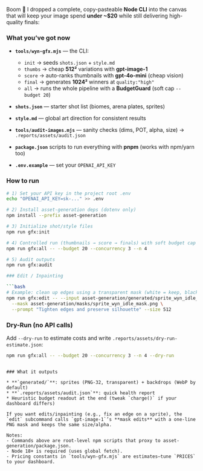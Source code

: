 Boom 💪 I dropped a complete, copy-pasteable **Node CLI** into the canvas that will keep your image spend **under \~\$20** while still delivering high-quality finals:

### What you’ve got now

* **`tools/wyn-gfx.mjs`** — the CLI:

  * `init` → seeds `shots.json` + `style.md`
  * `thumbs` → cheap **512²** variations with **gpt-image-1**
  * `score` → auto-ranks thumbnails with **gpt-4o-mini** (cheap vision)
  * `final` → generates **1024²** winners at `quality:"high"`
  * `all` → runs the whole pipeline with a **BudgetGuard** (soft cap `--budget 20`)
* **`shots.json`** — starter shot list (biomes, arena plates, sprites)
* **`style.md`** — global art direction for consistent results
* **`tools/audit-images.mjs`** — sanity checks (dims, POT, alpha, size) → `.reports/assets/audit.json`
* **`package.json`** scripts to run everything with **pnpm** (works with npm/yarn too)
* **`.env.example`** — set your `OPENAI_API_KEY`

### How to run

```bash
# 1) Set your API key in the project root .env
echo "OPENAI_API_KEY=sk-..." >> .env

# 2) Install asset-generation deps (dotenv only)
npm install --prefix asset-generation

# 3) Initialize shot/style files
npm run gfx:init

# 4) Controlled run (thumbnails → score → finals) with soft budget cap
npm run gfx:all -- --budget 20 --concurrency 3 --n 4

# 5) Audit outputs
npm run gfx:audit

### Edit / Inpainting

```bash
# Example: clean up edges using a transparent mask (white = keep, black = edit)
npm run gfx:edit -- --input asset-generation/generated/sprite_wyn_idle_512_1.png \
  --mask asset-generation/masks/sprite_wyn_idle_mask.png \
  --prompt "Tighten edges and preserve silhouette" --size 512
```

### Dry-Run (no API calls)

Add `--dry-run` to estimate costs and write `.reports/assets/dry-run-estimate.json`:

```bash
npm run gfx:all -- --budget 20 --concurrency 3 --n 4 --dry-run
```
```

### What it outputs

* **`generated/`**: sprites (PNG-32, transparent) + backdrops (WebP by default)
* **`.reports/assets/audit.json`**: quick health report
* Heuristic budget readout at the end (tweak `charge()` if your dashboard differs)

If you want edits/inpainting (e.g., fix an edge on a sprite), the `edit` subcommand calls `gpt-image-1`’s **mask edits** with a one-line PNG mask and keeps the same size/alpha.

Notes:
- Commands above are root-level npm scripts that proxy to asset-generation/package.json.
- Node 18+ is required (uses global fetch).
- Pricing constants in `tools/wyn-gfx.mjs` are estimates—tune `PRICES` to your dashboard.

